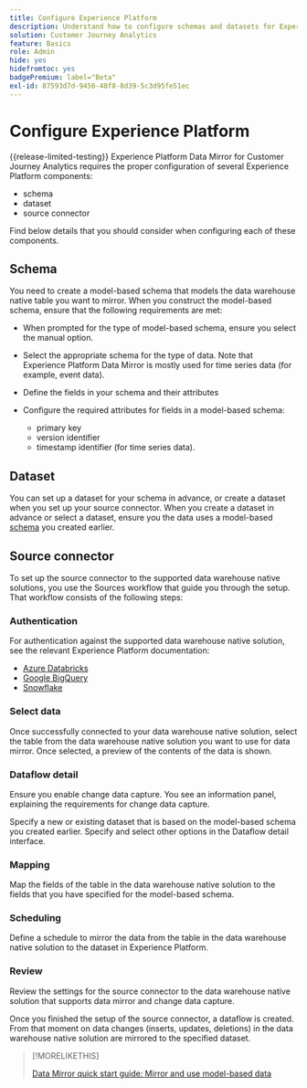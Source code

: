 ```yaml
---
title: Configure Experience Platform
description: Understand how to configure schemas and datasets for Experience Platform Data Mirror for Customer Journey Analytics
solution: Customer Journey Analytics
feature: Basics
role: Admin
hide: yes
hidefromtoc: yes
badgePremium: label="Beta"
exl-id: 87593d7d-9456-48f8-8d39-5c3d95fe51ec
---
```

# Configure Experience Platform

{{release-limited-testing}}
 Experience Platform Data Mirror for Customer Journey Analytics requires the proper configuration of several Experience Platform components:

* schema
* dataset
* source connector

Find below details that you should consider when configuring each of these components.

## Schema

You need to create a model-based schema that models the data warehouse native table you want to mirror. When you construct the model-based schema, ensure that the following requirements are met:

* When prompted for the type of model-based schema, ensure you select the manual option.
* Select the appropriate schema for the type of data. Note that Experience Platform Data Mirror is mostly used for time series data (for example, event data).
  
* Define the fields in your schema and their attributes
* Configure the required attributes for fields in a model-based schema: 
 
  * primary key 
  * version identifier 
  * timestamp identifier (for time series data).

## Dataset

You can set up a dataset for your schema in advance, or create a dataset when you set up your source connector. 
When you create a dataset in advance or select a dataset, ensure you the data uses a model-based [schema](#schema) you created earlier.


## Source connector

To set up the source connector to the supported data warehouse native solutions, you use the Sources workflow that guide you through the setup. That workflow consists of the following steps:

### Authentication

For authentication against the supported data warehouse native solution, see the relevant Experience Platform documentation:

* [Azure Databricks](https://experienceleague.adobe.com/en/docs/experience-platform/sources/connectors/databases/databricks)
* [Google BigQuery](https://experienceleague.adobe.com/en/docs/experience-platform/sources/connectors/databases/bigquery)
* [Snowflake](https://experienceleague.adobe.com/en/docs/experience-platform/sources/connectors/databases/snowflake)


### Select data

Once successfully connected to your data warehouse native solution, select the table from the data warehouse native solution you want to use for data mirror. Once selected, a preview of the contents of the data is shown.


### Dataflow detail

Ensure you enable change data capture. You see an information panel, explaining the requirements for change data capture.

Specify a new or existing dataset that is based on the model-based schema you created earlier. Specify and select other options in the Dataflow detail interface.


### Mapping

Map the fields of the table in the data warehouse native solution to the fields that you have specified for the model-based schema.


### Scheduling

Define a schedule to mirror the data from the table in the data warehouse native solution to the dataset in Experience Platform.


### Review

Review the settings for the source connector to the data warehouse native solution that supports data mirror and change data capture.


Once you finished the setup of the source connector, a dataflow is created. From that moment on data changes (inserts, updates, deletions) in the data warehouse native solution are mirrored to the specified dataset.


>[!MORELIKETHIS]
>
>[Data Mirror quick start guide: Mirror and use model-based data](model-based.md)
>
